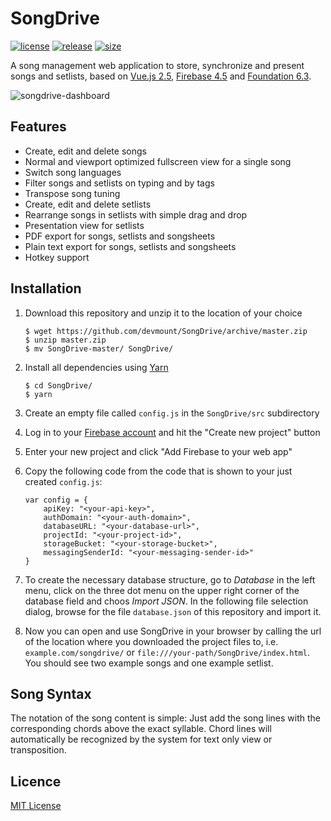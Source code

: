 # SongDrive
[![license](https://img.shields.io/badge/license-MIT%20License-88b544.svg?style=flat-square)](./LICENSE) [![release](https://img.shields.io/badge/release-v0.2.5%20beta-88b544.svg?style=flat-square)](https://github.com/devmount/SongDrive) [![size](https://img.shields.io/badge/size-808%20KB-88b544.svg?style=flat-square)](https://github.com/devmount/SongDrive)

A song management web application to store, synchronize and present songs and setlists, based on [Vue.js 2.5](//vuejs.org/), [Firebase 4.5](//firebase.google.com/) and [Foundation 6.3](//foundation.zurb.com).

![songdrive-dashboard](https://cloud.githubusercontent.com/assets/5441654/26552994/eb423310-4489-11e7-9566-b0b2c421df7c.png)

## Features
- Create, edit and delete songs
- Normal and viewport optimized fullscreen view for a single song
- Switch song languages
- Filter songs and setlists on typing and by tags
- Transpose song tuning
- Create, edit and delete setlists
- Rearrange songs in setlists with simple drag and drop
- Presentation view for setlists
- PDF export for songs, setlists and songsheets
- Plain text export for songs, setlists and songsheets
- Hotkey support

## Installation

1. Download this repository and unzip it to the location of your choice

    ```
    $ wget https://github.com/devmount/SongDrive/archive/master.zip
    $ unzip master.zip
    $ mv SongDrive-master/ SongDrive/
    ```
    
2. Install all dependencies using [Yarn](https://yarnpkg.com)

    ```
    $ cd SongDrive/
    $ yarn
    ```

3. Create an empty file called `config.js` in the `SongDrive/src` subdirectory
4. Log in to your [Firebase account](https://console.firebase.google.com) and hit the "Create new project" button
5. Enter your new project and click "Add Firebase to your web app"
6. Copy the following code from the code that is shown to your just created `config.js`:

    ```
    var config = {
        apiKey: "<your-api-key>",
        authDomain: "<your-auth-domain>",
        databaseURL: "<your-database-url>",
        projectId: "<your-project-id>",
        storageBucket: "<your-storage-bucket>",
        messagingSenderId: "<your-messaging-sender-id>"
    }
    ```

7. To create the necessary database structure, go to *Database* in the left menu, click on the three dot menu on the upper right corner of the database field and choos *Import JSON*. In the following file selection dialog, browse for the file `database.json` of this repository and import it.
8. Now you can open and use SongDrive in your browser by calling the url of the location where you downloaded the project files to, i.e. `example.com/songdrive/` or `file:///your-path/SongDrive/index.html`. You should see two example songs and one example setlist.

## Song Syntax
The notation of the song content is simple: Just add the song lines with the corresponding chords above the exact syllable. Chord lines will automatically be recognized by the system for text only view or transposition.

## Licence
[MIT License](./LICENSE)
